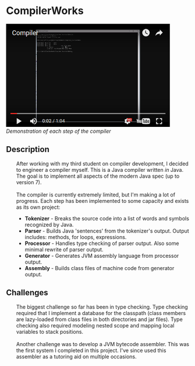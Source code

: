 # CompilerWorks

[![CompilerWorks](video.png)](https://www.youtube.com/watch?v=QNmHyZI-Z64 "CompilerWorks")
<br/><i>Demonstration of each step of the compiler</i>

<h2>Description</h2>
<div style='margin-left:2em;'>
After working with my third student on compiler development, I decided to engineer a compiler myself.  This is a Java compiler written <i>in</i> Java.  The goal is to implement all aspects of the modern Java spec (up to version 7).
<br/><br/>
The compiler is currently extremely limited, but I'm making a lot of progress.  Each step has been implemented to some capacity and exists as its own project:
<ul>
<li><b>Tokenizer</b> - Breaks the source code into a list of words and symbols recognized by Java.</li>
<li><b>Parser</b> - Builds Java 'sentences' from the tokenizer's output.  Output includes: methods, for loops, expressions.</li>
<li><b>Processor</b> - Handles type checking of parser output.  Also some minimal rewrite of parser output.</li>
<li><b>Generator</b> - Generates JVM assembly language from processor output.</li>
<li><b>Assembly</b> - Builds class files of machine code from generator output.</li>
</ul>
</div>

<h2>Challenges</h2>
<div style='margin-left:2em;'>
The biggest challenge so far has been in type checking.  Type checking required that I implement a database for the classpath (class members are lazy-loaded from class files in both directories and jar files).  Type checking also required modeling nested scope and mapping local variables to stack positions.
<br/><br/>
Another challenge was to develop a JVM bytecode assembler.  This was the first system I completed in this project.  I've since used this assembler as a tutoring aid on multiple occasions.
</div>

</div>
